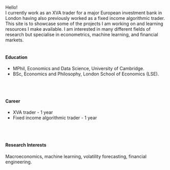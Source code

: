 
<br>
Hello! <br>
I currently work as an XVA trader for a major European investment bank in London having also previously worked as a fixed income algorithmic trader. This site is to showcase some of the projects I am working on and learning resources I make available. I am interested in many different fields of research but specialise in econometrics, machine learning, and financial markets.
<br>
<br>

#### Education
- MPhil, Economics and Data Science, University of Cambridge.
- BSc, Economics and Philosophy, London School of Economics (LSE).
<br>
<br>

#### Career
- XVA trader - 1 year
- Fixed income algorithmic trader - 1 year
<br>
<br>

#### Research Interests
Macroeconomics, machine learning, volatility forecasting, financial engineering. 
